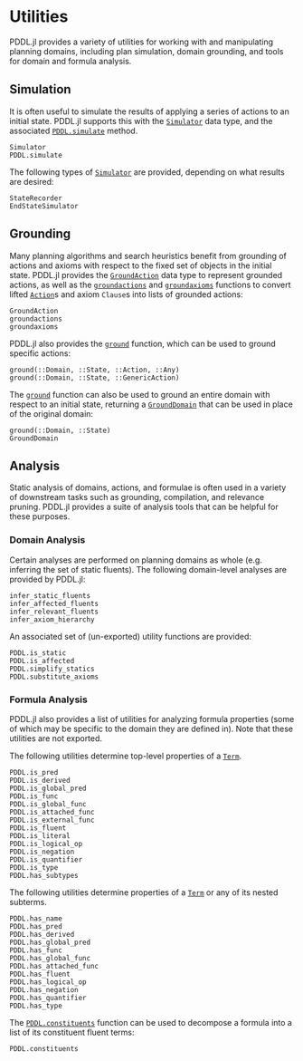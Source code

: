 # Utilities

PDDL.jl provides a variety of utilities for working with and manipulating planning domains, including plan simulation, domain grounding, and tools for domain and formula analysis.

## Simulation

It is often useful to simulate the results of applying a series of actions to an initial state. PDDL.jl supports this with the [`Simulator`](@ref) data type, and the associated [`PDDL.simulate`](@ref) method. 

```@docs
Simulator
PDDL.simulate
```

The following types of [`Simulator`](@ref) are provided, depending on what results are desired:

```@docs
StateRecorder
EndStateSimulator
```

## Grounding

Many planning algorithms and search heuristics benefit from grounding of actions and axioms with respect to the fixed set of objects in the initial state. PDDL.jl provides the [`GroundAction`](@ref) data type to represent grounded actions, as well as the [`groundactions`](@ref) and [`groundaxioms`](@ref) functions to convert lifted [`Action`](@ref)s and axiom `Clause`s into lists of grounded actions:

```@docs
GroundAction
groundactions
groundaxioms
```

PDDL.jl also provides the [`ground`](@ref) function, which can be used to ground specific actions:

```@docs
ground(::Domain, ::State, ::Action, ::Any)
ground(::Domain, ::State, ::GenericAction)
```

The [`ground`](@ref) function can also be used to ground an entire domain with respect to an initial state, returning a [`GroundDomain`](@ref) that can be used in place of the original domain:

```@docs
ground(::Domain, ::State)
GroundDomain
```

## Analysis

Static analysis of domains, actions, and formulae is often used in a variety of downstream tasks such as grounding, compilation, and relevance pruning. PDDL.jl provides a suite of analysis tools that can be helpful for these purposes.

### Domain Analysis

Certain analyses are performed on planning domains as whole (e.g. inferring the set of static fluents). The following domain-level analyses are provided by PDDL.jl:

```@docs
infer_static_fluents
infer_affected_fluents
infer_relevant_fluents
infer_axiom_hierarchy
```

An associated set of (un-exported) utility functions are provided:

```@docs
PDDL.is_static
PDDL.is_affected
PDDL.simplify_statics
PDDL.substitute_axioms
```

### Formula Analysis

PDDL.jl also provides a list of utilities for analyzing formula properties (some of which may be specific to the domain they are defined in). Note that these utilities are not exported.

The following utilities determine top-level properties of a [`Term`](@ref).

```@docs
PDDL.is_pred
PDDL.is_derived
PDDL.is_global_pred
PDDL.is_func
PDDL.is_global_func
PDDL.is_attached_func
PDDL.is_external_func
PDDL.is_fluent
PDDL.is_literal
PDDL.is_logical_op
PDDL.is_negation
PDDL.is_quantifier
PDDL.is_type
PDDL.has_subtypes
```

The following utilities determine properties of a [`Term`](@ref) or any of its nested subterms.

```@docs
PDDL.has_name
PDDL.has_pred
PDDL.has_derived
PDDL.has_global_pred
PDDL.has_func
PDDL.has_global_func
PDDL.has_attached_func
PDDL.has_fluent
PDDL.has_logical_op
PDDL.has_negation
PDDL.has_quantifier
PDDL.has_type
```

The [`PDDL.constituents`](@ref) function can be used to decompose a formula into a list of its constituent fluent terms:

```@docs
PDDL.constituents
```
